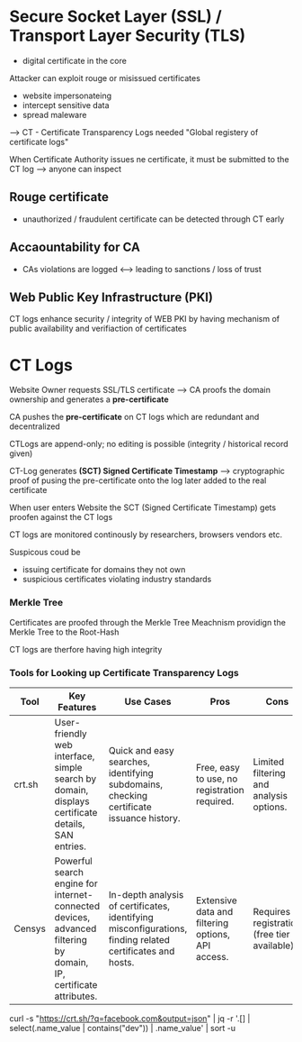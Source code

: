 # Secure Socket Layer (SSL) / Transport Layer Security (TLS)

- digital certificate in the core

Attacker can exploit rouge or misissued certificates 
- website impersonateing 
- intercept sensitive data
- spread maleware

--> CT - Certificate Transparency Logs needed
"Global registery of certificate logs" 

When Certificate Authority issues ne certificate, it must be submitted to the CT log
--> anyone can inspect


## Rouge certificate 

- unauthorized / fraudulent certificate can be detected through CT early

## Accaountability for CA

- CAs violations are logged <--> leading to sanctions / loss of trust

## Web Public Key Infrastructure (PKI)

CT logs enhance security / integrity of WEB PKI by having mechanism of public availability and verifiaction of certificates


# CT Logs

Website Owner requests SSL/TLS certificate --> CA proofs the domain ownership and generates a **pre-certificate**

CA pushes the **pre-certificate** on CT logs which are redundant and decentralized

CTLogs are append-only; no editing is possible (integrity / historical record given)

CT-Log generates **(SCT) Signed Certificate Timestamp** --> cryptographic proof of pusing the pre-certificate onto the log
later added to the real certificate

When user enters Website the SCT (Signed Certificate Timestamp) gets proofen against the CT logs 

CT logs are monitored continously by researchers, browsers vendors etc. 

Suspicous coud be 
- issuing certificate for domains they not own
- suspicious certificates violating industry standards

### Merkle Tree

Certificates are proofed through the Merkle Tree Meachnism providign the Merkle Tree to the Root-Hash

CT logs are therfore having high integrity

### Tools for Looking up Certificate Transparency Logs

| Tool    | Key Features                                                                 | Use Cases                                                 | Pros                                         | Cons                                       |
|---------|----------------------------------------------------------------------------|----------------------------------------------------------|---------------------------------------------|--------------------------------------------|
| crt.sh  | User-friendly web interface, simple search by domain, displays certificate details, SAN entries. | Quick and easy searches, identifying subdomains, checking certificate issuance history. | Free, easy to use, no registration required. | Limited filtering and analysis options.   |
| Censys  | Powerful search engine for internet-connected devices, advanced filtering by domain, IP, certificate attributes. | In-depth analysis of certificates, identifying misconfigurations, finding related certificates and hosts. | Extensive data and filtering options, API access. | Requires registration (free tier available). |


 curl -s "https://crt.sh/?q=facebook.com&output=json" | jq -r '.[]
 | select(.name_value | contains("dev")) | .name_value' | sort -u
